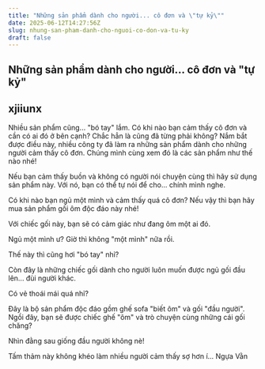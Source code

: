```yaml
---
title: "Những sản phẩm dành cho người... cô đơn và \"tự kỷ\""
date: 2025-06-12T14:27:56Z
slug: nhung-san-pham-danh-cho-nguoi-co-don-va-tu-ky
draft: false
---
```


## Những sản phẩm dành cho người... cô đơn và "tự kỷ"

## xjiiunx

Nhiều sản phẩm cũng... "bó tay" lắm.
Có khi nào bạn cảm thấy cô đơn và cần có ai đó ở bên cạnh? Chắc hẳn là cũng đã từng phải không? Nắm bắt được điều này, nhiều công ty đã làm ra những sản phẩm dành cho những người cảm thấy cô đơn. Chúng mình cùng xem đó là các sản phẩm như thế nào nhé!


Nếu bạn cảm thấy buồn và không có người nói chuyện cùng thì hãy sử dụng sản phẩm này. Với nó, bạn có thể tự nói để cho... chính mình nghe. 


Có khi nào bạn ngủ một mình và cảm thấy quá cô đơn? Nếu vậy thì bạn hãy mua sản phẩm gối ôm độc đáo này nhé! 


Với chiếc gối này, bạn sẽ có cảm giác như đang ôm một ai đó.


Ngủ một mình ư? Giờ thì không "một mình" nữa rồi.


Thế này thì cũng hơi "bó tay" nhỉ?


Còn đây là những chiếc gối dành cho người luôn muốn được ngủ gối đầu lên... đùi người khác.


Có vẻ thoái mái quá nhỉ?


Đây là bộ sản phẩm độc đáo gồm ghế sofa "biết ôm" và gối "đầu người".
Ngồi đây, bạn sẽ được chiếc ghế "ôm" và trò chuyện cùng những cái gối chăng?


Nhìn đằng sau giống đầu người không nè!


Tấm thảm này không khéo làm nhiều người cảm thấy sợ hơn í...​
 ​Ngựa Vằn